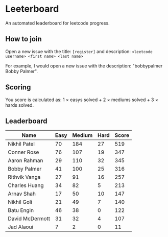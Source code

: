 # Leeterboard

An automated leaderboard for leetcode progress.

## How to join

Open a new issue with the title: `[register]` and description:
`<leetcode username> <first name> <last name>`

For example, I would open a new issue with the description: "bobbypalmer Bobby Palmer".

## Scoring

You score is calculated as:
1 $\times$ easys solved + 2 $\times$ mediums solved + 3 $\times$ hards solved.

## Leaderboard
| Name | Easy | Medium | Hard | Score |
| --- | --- | --- | --- | --- |
| Nikhil Patel | 70 | 184 | 27 | 519 |
| Conner Rose | 76 | 107 | 19 | 347 |
| Aaron Rahman | 29 | 110 | 32 | 345 |
| Bobby Palmer | 41 | 100 | 25 | 316 |
| Rithvik Vanga | 27 | 91 | 16 | 257 |
| Charles Huang | 34 | 82 | 5 | 213 |
| Arnav Shah | 17 | 50 | 10 | 147 |
| Nikhil Goli | 21 | 49 | 7 | 140 |
| Batu Engin | 46 | 38 | 0 | 122 |
| David McDermott | 31 | 32 | 4 | 107 |
| Jad Alaoui | 7 | 2 | 0 | 11 |
